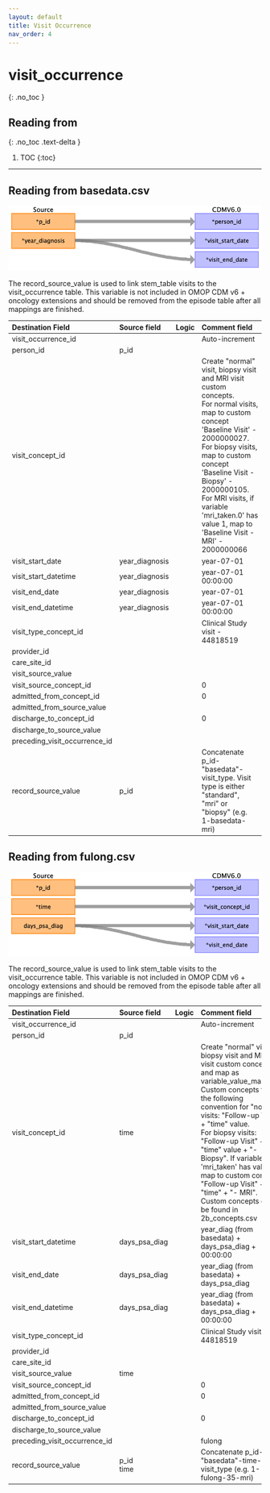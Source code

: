 ```yaml
---
layout: default
title: Visit Occurrence
nav_order: 4
---
```


# visit_occurrence
{: .no_toc }

## Reading from
{: .no_toc .text-delta }

1. TOC
{:toc}

---

## Reading from basedata.csv

![](index_files/image5.png)

The record_source_value is used to link stem_table visits to the visit_occurrence table.
This variable is not included in OMOP CDM v6 + oncology extensions and should be removed from the episode table after all mappings are finished.


| Destination Field             | Source field   | Logic | Comment field                                                                                                                                  |
|:------------------------------|:---------------|:------|:-----------------------------------------------------------------------------------------------------------------------------------------------|
| visit_occurrence_id           |                |       | Auto-increment                                                                                                                                 |
| person_id                     | p_id           |       |                                                                                                                                                |
| visit_concept_id              |                |       | Create "normal" visit, biopsy visit and MRI visit custom concepts.<br> For normal visits, map to custom concept 'Baseline Visit' - 2000000027.<br> For biopsy visits, map to custom concept 'Baseline Visit - Biopsy' - 2000000105.<br> For MRI visits, if variable 'mri_taken.0' has value 1, map to 'Baseline Visit - MRI' - 2000000066     |
| visit_start_date              | year_diagnosis |       | year-07-01                                                                                                                                     |
| visit_start_datetime          | year_diagnosis |       | year-07-01 00:00:00                                                                                                                            |
| visit_end_date                | year_diagnosis |       | year-07-01                                                                                                                                     |
| visit_end_datetime            | year_diagnosis |       | year-07-01 00:00:00                                                                                                                            |
| visit_type_concept_id         |                |       | Clinical Study visit - 44818519                                                                                                                |
| provider_id                   |                |       |                                                                                                                                                |
| care_site_id                  |                |       |                                                                                                                                                |
| visit_source_value            |                |       |                                                                                                                                                |
| visit_source_concept_id       |                |       | 0                                                                                                                                              |
| admitted_from_concept_id      |                |       | 0                                                                                                                                              |
| admitted_from_source_value    |                |       |                                                                                                                                                |
| discharge_to_concept_id       |                |       | 0                                                                                                                                              |
| discharge_to_source_value     |                |       |                                                                                                                                                |
| preceding_visit_occurrence_id |                |       |                                                                                                                                                |
| record_source_value		    | p_id           |       | Concatenate p_id-"basedata"-visit_type. Visit type is either "standard", "mri" or "biopsy"  (e.g. 1-basedata-mri)                                                                                                                                               |

## Reading from fulong.csv

![](index_files/image6.png)

The record_source_value is used to link stem_table visits to the visit_occurrence table.
This variable is not included in OMOP CDM v6 + oncology extensions and should be removed from the episode table after all mappings are finished.

| Destination Field             | Source field  | Logic | Comment field                                                                                                                                  |
|:------------------------------|:--------------|:------|:-----------------------------------------------------------------------------------------------------------------------------------------------|
| visit_occurrence_id           |               |       | Auto-increment                                                                                                                                 |
| person_id                     | p_id          |       |                                                                                                                                                |
| visit_concept_id              | time          |       |  Create "normal" visit, biopsy visit and MRI visit custom concepts, and map as variable_value_mapping.<br> Custom concepts follow the following convention for "normal" visits: "Follow-up Visit" + "time" value.<br> For biopsy visits: "Follow-up Visit" + "time" value + "- Biopsy". If variable 'mri_taken' has value 1, map to custom concept "Follow-up Visit" + "time" + "- MRI". Custom concepts can be found in 2b_concepts.csv|
| visit_start_datetime          | days_psa_diag |       | year_diag (from basedata) + days_psa_diag + 00:00:00                                                                                           |
| visit_end_date                | days_psa_diag |       | year_diag (from basedata) + days_psa_diag                                                                                                      |
| visit_end_datetime            | days_psa_diag |       | year_diag (from basedata) + days_psa_diag + 00:00:00                                                                                           |
| visit_type_concept_id         |               |       | Clinical Study visit - 44818519                                                                                                                |
| provider_id                   |               |       |                                                                                                                                                |
| care_site_id                  |               |       |                                                                                                                                                |
| visit_source_value            | time          |       |                                                                                                                                                |
| visit_source_concept_id       |               |       | 0                                                                                                                                              |
| admitted_from_concept_id      |               |       | 0                                                                                                                                              |
| admitted_from_source_value    |               |       |                                                                                                                                                |
| discharge_to_concept_id       |               |       | 0                                                                                                                                              |
| discharge_to_source_value     |               |       |                                                                                                                                                |
| preceding_visit_occurrence_id |               |       |                           fulong                                                                                                                     |
| record_source_value           | p_id<br>time    |       | Concatenate p_id-"basedata"-time-visit_type (e.g. 1-fulong-35-mri)                                                                                                                                               |

